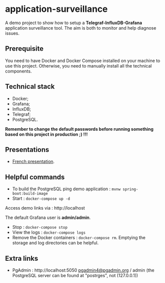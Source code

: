 # application-surveillance
A demo project to show how to setup a **Telegraf-InfluxDB-Grafana** application surveillance tool. The aim is both to monitor and help diagnose issues.

## Prerequisite

You need to have Docker and Docker Compose installed on your machine to use this project. Otherwise, you need to manually install all the technical components.

## Technical stack

* Docker;
* Grafana;
* InfluxDB;
* Telegraf;
* PostgreSQL.

**Remember to change the default passwords before running something based on this project in production ;) !!!**

## Presentations

* [French presentation](presentation/presentation_fr.adoc).

## Helpful commands

* To build the PostgreSQL ping demo application : ```mvnw spring-boot:build-image```
* Start : ```docker-compose up -d```

Access demo links via : http://localhost

The default Grafana user is **admin/admin**.

* Stop : ```docker-compose stop```
* View the logs : ```docker-compose logs```
* Remove the Docker containers : ```docker-compose rm```. Emptying the storage and log directories can be helpful.

## Extra links

* PgAdmin : http://localhost:5050 pgadmin4@pgadmin.org / admin (the PostgreSQL server can be found at "postrges", not (127.0.0.1))
